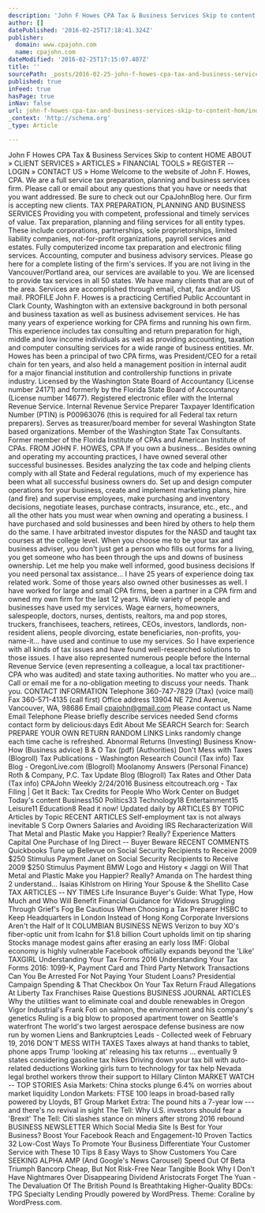 ```yaml
---
description: 'John F Howes CPA Tax & Business Services Skip to content HOME ABOUT » CLIENT SERVICES » ARTICLES » FINANCIAL TOOLS » REGISTER – LOGIN » CONTACT US »   Home Welc'
author: []
datePublished: '2016-02-25T17:18:41.324Z'
publisher:
  domain: www.cpajohn.com
  name: cpajohn.com
dateModified: '2016-02-25T17:15:07.407Z'
title: ''
sourcePath: _posts/2016-02-25-john-f-howes-cpa-tax-and-business-services-skip-to-content-hom.md
published: true
inFeed: true
hasPage: true
inNav: false
url: john-f-howes-cpa-tax-and-business-services-skip-to-content-hom/index.html
_context: 'http://schema.org'
_type: Article

---
```

John F Howes CPA Tax & Business Services Skip to content HOME ABOUT » CLIENT SERVICES » ARTICLES » FINANCIAL TOOLS » REGISTER -- LOGIN » CONTACT US » Home Welcome to the website of John F. Howes, CPA. We are a full service tax preparation, planning and business services firm.  Please call or email about any questions that you have or needs that you want addressed. Be sure to check out our CpaJohnBlog here.  Our firm is accepting new clients. TAX PREPARATION, PLANNING AND BUSINESS SERVICES Providing you with competent, professional and timely services of value.  Tax preparation, planning and filing services for all entity types.  These include corporations, partnerships, sole proprietorships, limited liability companies, not-for-profit organizations, payroll services  and estates. Fully computerized income tax preparation and electronic filing services.  Accounting, computer and business advisory services.  Please go here for a complete listing of the firm's services.  If you are not living in the Vancouver/Portland area, our services are available to you.  We are licensed to provide tax services in all 50 states.  We have many clients that are out of the area.  Services are accomplished through email, chat, fax and/or US mail. PROFILE John F. Howes is a practicing Certified Public Accountant in Clark County, Washington with an extensive background in both personal and business taxation as well as business advisement services. He has many years of experience working for CPA firms and running his own firm. This experience includes tax consulting and return preparation for high, middle and low income individuals as well as providing accounting, taxation and computer consulting services for a wide range of business entities. Mr. Howes has been a principal of two CPA firms, was President/CEO for a retail chain for ten years, and also held a management position in internal audit for a major financial institution and controllership functions in private industry. Licensed by the Washington State Board of Accountancy (License number 24171) and formerly by the Florida State Board of Accountancy (License number 14677).  Registered electronic efiler with the Internal Revenue Service.  Internal Revenue Service Preparer Taxpayer Identification Number (PTIN) is P00963076 (this is required for all Federal tax return preparers).  Serves as treasurer/board member for several Washington State based organizations. Member of the Washington State Tax Consultants.  Former member of the Florida Institute of CPAs and American Institute of CPAs. FROM JOHN F. HOWES, CPA If you own a business... Besides owning and operating my accounting practices, I have owned several other successful businesses.  Besides analyzing the tax code and helping clients comply with all State and Federal regulations, much of my experience has been what all successful business owners do.  Set up and design computer operations for your business, create and implement marketing plans, hire (and fire) and supervise employees, make purchasing and inventory decisions, negotiate leases, purchase contracts, insurance, etc., etc., and all the other hats you must wear when owning and operating a business.  I have purchased and sold businesses and been hired by others to help them do the same.  I have arbitrated investor disputes for the NASD and taught tax courses at the college level.  When you choose me to be your tax and business adviser, you don't just get a person who fills out forms for a living, you get someone who has been through the ups and downs of business ownership.  Let me help you make well informed, good business decisions If you need personal tax assistance... I have 25 years of experience doing tax related work.  Some of those years also owned other businesses as well.  I have worked for large and small CPA firms, been a partner in a CPA firm and owned my own firm for the last 12 years.  Wide variety of people and businesses have used my services.  Wage earners, homeowners, salespeople, doctors, nurses, dentists, realtors, ma and pop stores, truckers, franchisees, teachers, retirees, CEOs, investors, landlords, non-resident aliens, people divorcing, estate beneficiaries, non-profits, you-name-it... have used and continue to use my services.  So I have experience with all kinds of tax issues and have found well-researched solutions to those issues.  I have also represented numerous people before the Internal Revenue Service (even representing a colleague, a local tax practitioner-CPA who was audited) and state taxing authorities. No matter who you are... Call or email me for a no-obligation meeting to discuss your needs.  Thank you. CONTACT INFORMATION Telephone 360-747-7829 (7tax) (voice mail) Fax 360-571-4135 (call first) Office address 13904 NE 72nd Avenue, Vancouver, WA, 98686 Email cpajohn@gmail.com Please contact us Name Email Telephone Please briefly describe services needed Send cforms contact form by delicious:days   Edit About Me SEARCH Search for: Search PREPARE YOUR OWN RETURN RANDOM LINKS Links randomly change each time cache is refreshed. Abnormal Returns (Investing) Business Know-How (Business advice) B & O Tax (pdf) (Authorities) Don't Mess with Taxes (Blogroll) Tax Publications - Washington Research Council (Tax info) Tax Blog - OregonLive.com (Blogroll) Moolanomy Answers (Personal Finance) Roth & Company, P.C. Tax Update Blog (Blogroll) Tax Rates and Other Data (Tax info) CPAJohn Weekly 2/24/2016 Business eitcoutreach.org - Tax Filing | Get It Back: Tax Credits for People Who Work Center on Budget Today's content Business150 Politics33 Technology18 Entertainment15 Leisure11 Education8 Read it now! Updated daily by ARTICLES BY TOPIC Articles by Topic RECENT ARTICLES Self-employment tax is not always inevitable S Corp Owners Salaries and Avoiding IRS Recharacterization Will That Metal and Plastic Make you Happier? Really? Experience Matters Capital One Purchase of Ing Direct -- Buyer Beware RECENT COMMENTS Quickbooks Tune up Bellevue on Social Security Recipients to Receive 2009 $250 Stimulus Payment Janet on Social Security Recipients to Receive 2009 $250 Stimulus Payment BMW Logo and History « Jaggi on Will That Metal and Plastic Make you Happier? Really? Amanda on The hardest thing 2 understand... Isaias Kihlstrom on Hiring Your Spouse & the Shellito Case TAX ARTICLES -- NY TIMES Life Insurance Buyer's Guide: What Type, How Much and Who Will Benefit Financial Guidance for Widows Struggling Through Grief's Fog Be Cautious When Choosing a Tax Preparer HSBC to Keep Headquarters in London Instead of Hong Kong Corporate Inversions Aren't the Half of It COLUMBIAN BUSINESS NEWS Verizon to buy XO's fiber-optic unit from Icahn for $1.8 billion Court upholds limit on tip sharing Stocks manage modest gains after erasing an early loss IMF: Global economy is highly vulnerable Facebook officially expands beyond the 'Like' TAXGIRL Understanding Your Tax Forms 2016 Understanding Your Tax Forms 2016: 1099-K, Payment Card and Third Party Network Transactions Can You Be Arrested For Not Paying Your Student Loans? Presidential Campaign Spending & That Checkbox On Your Tax Return Fraud Allegations At Liberty Tax Franchises Raise Questions BUSINESS JOURNAL ARTICLES Why the utilities want to eliminate coal and double renewables in Oregon Vigor Industrial's Frank Foti on salmon, the environment and his company's genetics Ruling is a big blow to proposed apartment tower on Seattle's waterfront The world's two largest aerospace defense business are now run by women Liens and Bankruptcies Leads - Collected week of February 19, 2016 DON'T MESS WITH TAXES Taxes always at hand thanks to tablet, phone apps Trump 'looking at' releasing his tax returns ... eventually 9 states considering gasoline tax hikes Driving down your tax bill with auto-related deductions Working girls turn to technology for tax help Nevada legal brothel workers throw their support to Hillary Clinton MARKET WATCH -- TOP STORIES Asia Markets: China stocks plunge 6.4% on worries about market liquidity London Markets: FTSE 100 leaps in broad-based rally powered by Lloyds, BT Group Market Extra: The pound hits a 7-year low --- and there's no revival in sight The Tell: Why U.S. investors should fear a 'Brexit' The Tell: Citi slashes stance on miners after strong 2016 rebound BUSINESS NEWSLETTER Which Social Media Site Is Best for Your Business? Boost Your Facebook Reach and Engagement-10 Proven Tactics 32 Low-Cost Ways To Promote Your Business Differentiate Your Customer Service with These 10 Tips 8 Easy Ways to Show Customers You Care SEEKING ALPHA AMP (And Google's News Carousel) Speed Out Of Beta Triumph Bancorp Cheap, But Not Risk-Free Near Tangible Book Why I Don't Have Nightmares Over Disappearing Dividend Aristocrats Forget The Yuan - The Devaluation Of The British Pound Is Breathtaking Higher-Quality BDCs: TPG Specialty Lending Proudly powered by WordPress. Theme: Coraline by WordPress.com.